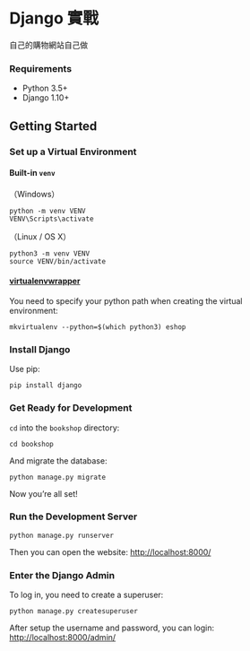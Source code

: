 # Django 實戰
自己的購物網站自己做


### Requirements

- Python 3.5+
- Django 1.10+


## Getting Started

### Set up a Virtual Environment

#### Built-in `venv`

（Windows）

	python -m venv VENV
	VENV\Scripts\activate


（Linux / OS X）

	python3 -m venv VENV
	source VENV/bin/activate


#### [virtualenvwrapper](https://virtualenvwrapper.readthedocs.org)

You need to specify your python path when creating the virtual environment:

    mkvirtualenv --python=$(which python3) eshop


### Install Django

Use pip:

    pip install django


### Get Ready for Development

`cd` into the `bookshop` directory:

    cd bookshop

And migrate the database:

    python manage.py migrate

Now you’re all set!

### Run the Development Server

    python manage.py runserver

Then you can open the website: [http://localhost:8000/](http://localhost:8000/)

### Enter the Django Admin

To log in, you need to create a superuser:

	python manage.py createsuperuser

After setup the username and password, you can login: [http://localhost:8000/admin/](http://localhost:8000/admin/)